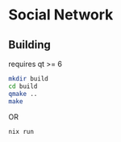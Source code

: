 # Social Network

## Building
requires qt >= 6
```bash
mkdir build
cd build
qmake ..
make
```
OR
```bash
nix run
```
